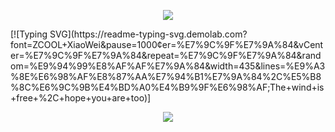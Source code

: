 <p align="center">
<img src="https://capsule-render.vercel.app/api?type=waving&color=timeGradient&height=300&&section=header&text={风是自由的}&fontSize=90&fontAlign=50&fontAlignY=30&desc={SUB_TITLE}&descAlign=50&descSize=30&descAlignY=60&animation=twinkling" />
</p>
[![Typing SVG](https://readme-typing-svg.demolab.com?font=ZCOOL+XiaoWei&pause=1000&center=%E7%9C%9F%E7%9A%84&vCenter=%E7%9C%9F%E7%9A%84&repeat=%E7%9C%9F%E7%9A%84&random=%E9%94%99%E8%AF%AF%E7%9A%84&width=435&lines=%E9%A3%8E%E6%98%AF%E8%87%AA%E7%94%B1%E7%9A%84%2C%E5%B8%8C%E6%9C%9B%E4%BD%A0%E4%B9%9F%E6%98%AF;The+wind+is+free+%2C+hope+you+are+too)]

<p align="center">
<img src="https://capsule-render.vercel.app/api?type=waving&color=timeGradient&height=300&&section=footer&text={TITLE}&fontSize=90&fontAlign=50&fontAlignY=70&desc={SUB_TITLE}&descAlign=50&descSize=30&descAlignY=40&animation=twinkling" />
</p>






<!--
**Eenxi/Eenxi** is a ✨ _special_ ✨ repository because its `README.md` (this file) appears on your GitHub profile.

Here are some ideas to get you started:

- 🔭 I’m currently working on ...
- 🌱 I’m currently learning ...
- 👯 I’m looking to collaborate on ...
- 🤔 I’m looking for help with ...
- 💬 Ask me about ...
- 📫 How to reach me: ...
- 😄 Pronouns: ...
- ⚡ Fun fact: ...
-->
